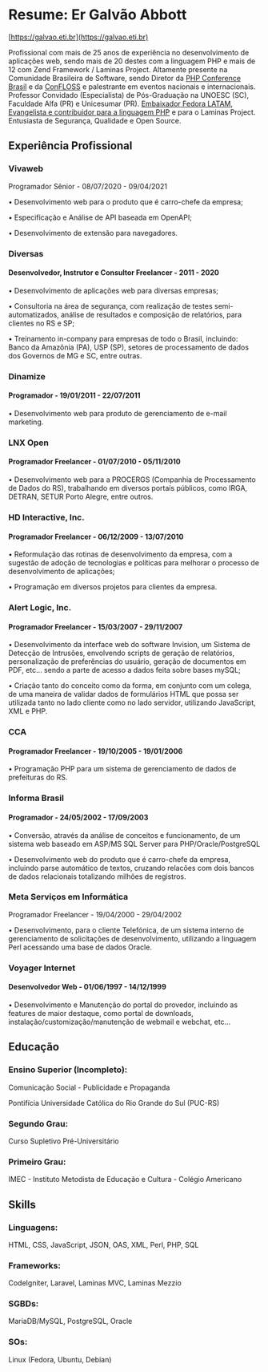 # Resume: Er Galvão Abbott
[https://galvao.eti.br](https://galvao.eti.br)

Profissional com mais de 25 anos de experiência no desenvolvimento de aplicações web, 
sendo mais de 20 destes com a linguagem PHP e mais de 12 com Zend Framework / Laminas Project. 
Altamente presente na Comunidade Brasileira de Software, sendo Diretor da [PHP Conference Brasil](https://phpconference.com.br) e da [ConFLOSS](https://confloss.com.br) e palestrante em eventos nacionais e internacionais.
Professor Convidado (Especialista) de Pós-Graduação na UNOESC (SC), Faculdade Alfa (PR) e Unicesumar (PR). [Embaixador Fedora LATAM](https://fedoraproject.org/wiki/User:Galvao), [Evangelista e contribuidor para a linguagem PHP](https://people.php.net/galvao) e para o Laminas Project. Entusiasta de Segurança, Qualidade e Open Source.

## Experiência Profissional

### Vivaweb
Programador Sênior - 08/07/2020 - 09/04/2021

• Desenvolvimento web para o produto que é carro-chefe da empresa;

• Especificação e Análise de API baseada em OpenAPI;

• Desenvolvimento de extensão para navegadores.

### Diversas
#### Desenvolvedor, Instrutor e Consultor Freelancer - 2011 - 2020

• Desenvolvimento de aplicações web para diversas empresas; 

• Consultoria na área de segurança, com realização de testes semi-automatizados, análise de resultados e composição de relatórios, para clientes no RS e SP;

• Treinamento in-company para empresas de todo o Brasil, incluindo: Banco da Amazônia (PA), USP (SP), setores de processamento de dados dos Governos de MG e SC, entre outras.

### Dinamize
#### Programador - 19/01/2011 - 22/07/2011

• Desenvolvimento web para produto de gerenciamento de e-mail marketing.

### LNX Open
#### Programador Freelancer - 01/07/2010 - 05/11/2010

• Desenvolvimento web para a PROCERGS (Companhia de Processamento de Dados do RS), trabalhando em diversos portais públicos, como IRGA, DETRAN, SETUR Porto Alegre, entre outros.

### HD Interactive, Inc.
#### Programador Freelancer - 06/12/2009 - 13/07/2010

• Reformulação das rotinas de desenvolvimento da empresa, com a sugestão de adoção de tecnologias e políticas para melhorar o processo de desenvolvimento de aplicações;

• Programação em diversos projetos para clientes da empresa.

### Alert Logic, Inc.
#### Programador Freelancer - 15/03/2007 - 29/11/2007

• Desenvolvimento da interface web do software Invision, um Sistema de Detecção de Intrusões, envolvendo scripts de geração de relatórios, personalização de preferências do usuário, geração de documentos em PDF, etc... sendo a parte de acesso a dados feita sobre bases mySQL;

• Criação tanto do conceito como da forma, em conjunto com um colega, de uma maneira de validar dados de formulários HTML que possa ser utilizada tanto no lado cliente como no lado servidor, utilizando JavaScript, XML e PHP.

### CCA
#### Programador Freelancer - 19/10/2005 - 19/01/2006

• Programação PHP para um sistema de gerenciamento de dados de prefeituras do RS.

### Informa Brasil
#### Programador - 24/05/2002 - 17/09/2003

• Conversão, através da análise de conceitos e funcionamento, de um sistema web baseado em ASP/MS SQL Server para PHP/Oracle/PostgreSQL

• Desenvolvimento web do produto que é carro-chefe da empresa, incluindo parse automático de textos, cruzando relacões com dois bancos de dados relacionais totalizando milhões de registros.

### Meta Serviços em Informática
Programador Freelancer - 19/04/2000 - 29/04/2002

• Desenvolvimento, para o cliente Telefónica, de um sistema interno de gerenciamento de solicitações de desenvolvimento, utilizando a linguagem Perl acessando uma base de dados Oracle.

### Voyager Internet
#### Desenvolvedor Web - 01/06/1997 - 14/12/1999

• Desenvolvimento e Manutenção do portal do provedor, incluindo as features de maior destaque, como portal de downloads, instalação/customização/manutenção de webmail e webchat, etc…

## Educação
### Ensino Superior (Incompleto): 
Comunicação Social - Publicidade e Propaganda

Pontifícia Universidade Católica do Rio Grande do Sul (PUC-RS)

### Segundo Grau: 
Curso Supletivo Pré-Universitário
### Primeiro Grau: 
IMEC - Instituto Metodista de Educação e Cultura - Colégio Americano

## Skills

### Linguagens: 
HTML, CSS, JavaScript, JSON, OAS, XML, Perl, PHP, SQL
### Frameworks: 
CodeIgniter, Laravel, Laminas MVC, Laminas Mezzio
### SGBDs: 
MariaDB/MySQL, PostgreSQL, Oracle
### SOs: 
Linux (Fedora, Ubuntu, Debian)